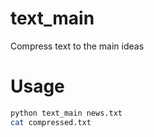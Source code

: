 # text_main
Compress text to the main ideas

# Usage 
```sh
python text_main news.txt
cat compressed.txt
```
